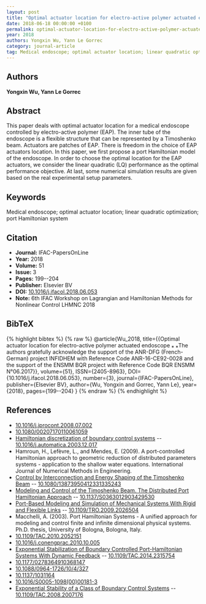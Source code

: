 ```yaml
---
layout: post
title: "Optimal actuator location for electro-active polymer actuated endoscope"
date: 2018-06-18 00:00:00 +0100
permalink: optimal-actuator-location-for-electro-active-polymer-actuated-endoscope
year: 2018
authors: Yongxin Wu, Yann Le Gorrec
category: journal-article
tag: Medical endoscope; optimal actuator location; linear quadratic optimization; port Hamiltonian system
---
```

 
## Authors
**Yongxin Wu, Yann Le Gorrec**
 
## Abstract
This paper deals with optimal actuator location for a medical endoscope controlled by electro-active polymer (EAP). The inner tube of the endoscope is a flexible structure that can be represented by a Timoshenko beam. Actuators are patches of EAP. There is freedom in the choice of EAP actuators location. In this paper, we first propose a port Hamiltonian model of the endoscope. In order to choose the optimal location for the EAP actuators, we consider the linear quadratic (LQ) performance as the optimal performance objective. At last, some numerical simulation results are given based on the real experimental setup parameters.
 
## Keywords
Medical endoscope; optimal actuator location; linear quadratic optimization; port Hamiltonian system
 
## Citation
- **Journal:** IFAC-PapersOnLine
- **Year:** 2018
- **Volume:** 51
- **Issue:** 3
- **Pages:** 199--204
- **Publisher:** Elsevier BV
- **DOI:** [10.1016/j.ifacol.2018.06.053](https://doi.org/10.1016/j.ifacol.2018.06.053)
- **Note:** 6th IFAC Workshop on Lagrangian and Hamiltonian Methods for Nonlinear Control LHMNC 2018
 
## BibTeX
{% highlight bibtex %}
{% raw %}
@article{Wu_2018,
  title={{Optimal actuator location for electro-active polymer actuated endoscope  ⁎ ⁎The authors gratefully acknowledge the support of the ANR-DFG (French-German) project INFIDHEM with Reference Code ANR-16-CE92-0028 and the support of the ENSMM BQR project with Reference Code BQR ENSMM N°06.2017}},
  volume={51},
  ISSN={2405-8963},
  DOI={10.1016/j.ifacol.2018.06.053},
  number={3},
  journal={IFAC-PapersOnLine},
  publisher={Elsevier BV},
  author={Wu, Yongxin and Gorrec, Yann Le},
  year={2018},
  pages={199--204}
}
{% endraw %}
{% endhighlight %}
 
## References
- [10.1016/j.jprocont.2008.07.002](https://doi.org/10.1016/j.jprocont.2008.07.002)
- [10.1080/00207170110061059](https://doi.org/10.1080/00207170110061059)
- [Hamiltonian discretization of boundary control systems](hamiltonian-discretization-of-boundary-control-systems) -- [10.1016/j.automatica.2003.12.017](https://doi.org/10.1016/j.automatica.2003.12.017)
- Hamroun, H., Lefèvre, L., and Mendes, E. (2009). A port-controlled Hamiltonian approach to geometric reduction of distributed parameters systems - application to the shallow water equations. International Journal of Numerical Methods in Engineering.
- [Control by Interconnection and Energy Shaping of the Timoshenko Beam](control-by-interconnection-and-energy-shaping-of-the-timoshenko-beam) -- [10.1080/13873950412331335243](https://doi.org/10.1080/13873950412331335243)
- [Modeling and Control of the Timoshenko Beam. The Distributed Port Hamiltonian Approach](modeling-and-control-of-the-timoshenko-beam-the-distributed-port-hamiltonian-approach) -- [10.1137/S0363012903429530](https://doi.org/10.1137/S0363012903429530)
- [Port-Based Modeling and Simulation of Mechanical Systems With Rigid and Flexible Links](port-based-modeling-and-simulation-of-mechanical-systems-with-rigid-and-flexible-links) -- [10.1109/TRO.2009.2026504](https://doi.org/10.1109/TRO.2009.2026504)
- Macchelli, A. (2003). Port Hamiltonian Systems - A unified approach for modeling and control finite and infinite dimensional physical systems. Ph.D. thesis, University of Bologna, Bologna, Italy.
- [10.1109/TAC.2010.2052151](https://doi.org/10.1109/TAC.2010.2052151)
- [10.1016/j.conengprac.2010.10.005](https://doi.org/10.1016/j.conengprac.2010.10.005)
- [Exponential Stabilization of Boundary Controlled Port-Hamiltonian Systems With Dynamic Feedback](exponential-stabilization-of-boundary-controlled-port-hamiltonian-systems-with-dynamic-feedback) -- [10.1109/TAC.2014.2315754](https://doi.org/10.1109/TAC.2014.2315754)
- [10.1177/0278364910368147](https://doi.org/10.1177/0278364910368147)
- [10.1088/0964-1726/10/4/327](https://doi.org/10.1088/0964-1726/10/4/327)
- [10.1137/1031164](https://doi.org/10.1137/1031164)
- [10.1016/S0005-1098(00)00181-3](https://doi.org/10.1016/S0005-1098(00)00181-3)
- [Exponential Stability of a Class of Boundary Control Systems](exponential-stability-of-a-class-of-boundary-control-systems) -- [10.1109/TAC.2008.2007176](https://doi.org/10.1109/TAC.2008.2007176)

